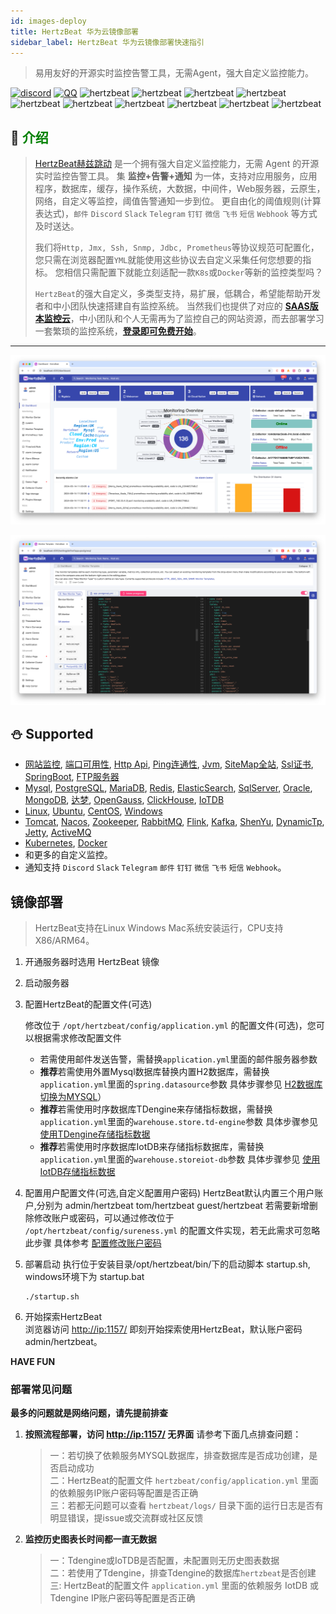 ```yaml
---
id: images-deploy  
title: HertzBeat 华为云镜像部署   
sidebar_label: HertzBeat 华为云镜像部署快速指引
---
```


> 易用友好的开源实时监控告警工具，无需Agent，强大自定义监控能力。

[![discord](https://img.shields.io/badge/chat-on%20discord-brightgreen)](https://discord.gg/Fb6M73htGr)
[![QQ](https://img.shields.io/badge/qq-630061200-orange)](https://qm.qq.com/q/FltGGGIX2m)
![hertzbeat](https://cdn.jsdelivr.net/gh/apache/hertzbeat@gh-pages/img/badge/web-monitor.svg)
![hertzbeat](https://cdn.jsdelivr.net/gh/apache/hertzbeat@gh-pages/img/badge/ping-connect.svg)
![hertzbeat](https://cdn.jsdelivr.net/gh/apache/hertzbeat@gh-pages/img/badge/port-available.svg)
![hertzbeat](https://cdn.jsdelivr.net/gh/apache/hertzbeat@gh-pages/img/badge/database-monitor.svg)
![hertzbeat](https://cdn.jsdelivr.net/gh/apache/hertzbeat@gh-pages/img/badge/os-monitor.svg)
![hertzbeat](https://img.shields.io/badge/monitor-cloud%20native-brightgreen)
![hertzbeat](https://img.shields.io/badge/monitor-middleware-blueviolet)
![hertzbeat](https://img.shields.io/badge/monitor-network-red)
![hertzbeat](https://cdn.jsdelivr.net/gh/apache/hertzbeat@gh-pages/img/badge/custom-monitor.svg)
![hertzbeat](https://cdn.jsdelivr.net/gh/apache/hertzbeat@gh-pages/img/badge/alert.svg)

## 🎡 <font color="green">介绍</font>

> [HertzBeat赫兹跳动](https://github.com/apache/hertzbeat) 是一个拥有强大自定义监控能力，无需 Agent 的开源实时监控告警工具。
> 集 **监控+告警+通知** 为一体，支持对应用服务，应用程序，数据库，缓存，操作系统，大数据，中间件，Web服务器，云原生，网络，自定义等监控，阈值告警通知一步到位。
> 更自由化的阈值规则(计算表达式)，`邮件` `Discord` `Slack` `Telegram` `钉钉` `微信` `飞书` `短信` `Webhook` 等方式及时送达。
>
> 我们将`Http, Jmx, Ssh, Snmp, Jdbc, Prometheus`等协议规范可配置化，您只需在浏览器配置`YML`就能使用这些协议去自定义采集任何您想要的指标。
> 您相信只需配置下就能立刻适配一款`K8s`或`Docker`等新的监控类型吗？
>
> `HertzBeat`的强大自定义，多类型支持，易扩展，低耦合，希望能帮助开发者和中小团队快速搭建自有监控系统。
> 当然我们也提供了对应的 **[SAAS版本监控云](https://console.tancloud.cn)**，中小团队和个人无需再为了监控自己的网站资源，而去部署学习一套繁琐的监控系统，**[登录即可免费开始](https://console.tancloud.cn)**。

----

![hertzbeat](/img/home/1.png)

![hertzbeat](/img/home/9.png)

## ⛄ Supported

- [网站监控](https://github.com/apache/hertzbeat/tree/master/manager/src/main/resources/define/app-website.yml), [端口可用性](https://github.com/apache/hertzbeat/tree/master/manager/src/main/resources/define/app-port.yml),
  [Http Api](https://github.com/apache/hertzbeat/tree/master/manager/src/main/resources/define/app-api.yml), [Ping连通性](https://github.com/apache/hertzbeat/tree/master/manager/src/main/resources/define/app-ping.yml),
  [Jvm](https://github.com/apache/hertzbeat/tree/master/manager/src/main/resources/define/app-jvm.yml), [SiteMap全站](https://github.com/apache/hertzbeat/tree/master/manager/src/main/resources/define/app-fullsite.yml),
  [Ssl证书](https://github.com/apache/hertzbeat/tree/master/manager/src/main/resources/define/app-ssl_cert.yml), [SpringBoot](https://github.com/apache/hertzbeat/tree/master/manager/src/main/resources/define/app-springboot2.yml),
  [FTP服务器](https://github.com/apache/hertzbeat/tree/master/manager/src/main/resources/define/app-ftp.yml)
- [Mysql](https://github.com/apache/hertzbeat/tree/master/manager/src/main/resources/define/app-mysql.yml), [PostgreSQL](https://github.com/apache/hertzbeat/tree/master/manager/src/main/resources/define/app-postgresql.yml),
  [MariaDB](https://github.com/apache/hertzbeat/tree/master/manager/src/main/resources/define/app-mariadb.yml), [Redis](https://github.com/apache/hertzbeat/tree/master/manager/src/main/resources/define/app-redis.yml),
  [ElasticSearch](https://github.com/apache/hertzbeat/tree/master/manager/src/main/resources/define/app-elasticsearch.yml), [SqlServer](https://github.com/apache/hertzbeat/tree/master/manager/src/main/resources/define/app-sqlserver.yml),
  [Oracle](https://github.com/apache/hertzbeat/tree/master/manager/src/main/resources/define/app-oracle.yml), [MongoDB](https://github.com/apache/hertzbeat/tree/master/manager/src/main/resources/define/app-mongodb.yml),
  [达梦](https://github.com/apache/hertzbeat/tree/master/manager/src/main/resources/define/app-dm.yml), [OpenGauss](https://github.com/apache/hertzbeat/tree/master/manager/src/main/resources/define/app-opengauss.yml),
  [ClickHouse](https://github.com/apache/hertzbeat/tree/master/manager/src/main/resources/define/app-clickhouse.yml), [IoTDB](https://github.com/apache/hertzbeat/tree/master/manager/src/main/resources/define/app-iotdb.yml)
- [Linux](https://github.com/apache/hertzbeat/tree/master/manager/src/main/resources/define/app-linux.yml), [Ubuntu](https://github.com/apache/hertzbeat/tree/master/manager/src/main/resources/define/app-ubuntu.yml),
  [CentOS](https://github.com/apache/hertzbeat/tree/master/manager/src/main/resources/define/app-centos.yml), [Windows](https://github.com/apache/hertzbeat/tree/master/manager/src/main/resources/define/app-windows.yml)
- [Tomcat](https://github.com/apache/hertzbeat/tree/master/manager/src/main/resources/define/app-tomcat.yml), [Nacos](https://github.com/apache/hertzbeat/tree/master/manager/src/main/resources/define/app-nacos.yml),
  [Zookeeper](https://github.com/apache/hertzbeat/tree/master/manager/src/main/resources/define/app-zookeeper.yml), [RabbitMQ](https://github.com/apache/hertzbeat/tree/master/manager/src/main/resources/define/app-rabbitmq.yml),
  [Flink](https://github.com/apache/hertzbeat/tree/master/manager/src/main/resources/define/app-flink.yml), [Kafka](https://github.com/apache/hertzbeat/tree/master/manager/src/main/resources/define/app-kafka.yml),
  [ShenYu](https://github.com/apache/hertzbeat/tree/master/manager/src/main/resources/define/app-shenyu.yml), [DynamicTp](https://github.com/apache/hertzbeat/tree/master/manager/src/main/resources/define/app-dynamic_tp.yml),
  [Jetty](https://github.com/apache/hertzbeat/tree/master/manager/src/main/resources/define/app-jetty.yml), [ActiveMQ](https://github.com/apache/hertzbeat/tree/master/manager/src/main/resources/define/app-activemq.yml)
- [Kubernetes](https://github.com/apache/hertzbeat/tree/master/manager/src/main/resources/define/app-kubernetes.yml), [Docker](https://github.com/apache/hertzbeat/tree/master/manager/src/main/resources/define/app-docker.yml)
- 和更多的自定义监控。
- 通知支持 `Discord` `Slack` `Telegram` `邮件` `钉钉` `微信` `飞书` `短信` `Webhook`。

## 镜像部署

> HertzBeat支持在Linux Windows Mac系统安装运行，CPU支持X86/ARM64。

1. 开通服务器时选用 HertzBeat 镜像
2. 启动服务器
3. 配置HertzBeat的配置文件(可选)

   修改位于 `/opt/hertzbeat/config/application.yml` 的配置文件(可选)，您可以根据需求修改配置文件
   - 若需使用邮件发送告警，需替换`application.yml`里面的邮件服务器参数
   - **推荐**若需使用外置Mysql数据库替换内置H2数据库，需替换`application.yml`里面的`spring.datasource`参数 具体步骤参见 [H2数据库切换为MYSQL](../start/mysql-change)）
   - **推荐**若需使用时序数据库TDengine来存储指标数据，需替换`application.yml`里面的`warehouse.store.td-engine`参数 具体步骤参见 [使用TDengine存储指标数据](../start/tdengine-init)
   - **推荐**若需使用时序数据库IotDB来存储指标数据库，需替换`application.yml`里面的`warehouse.storeiot-db`参数 具体步骤参见 [使用IotDB存储指标数据](../start/iotdb-init)

4. 配置用户配置文件(可选,自定义配置用户密码)
   HertzBeat默认内置三个用户账户,分别为 admin/hertzbeat tom/hertzbeat guest/hertzbeat
   若需要新增删除修改账户或密码，可以通过修改位于 `/opt/hertzbeat/config/sureness.yml` 的配置文件实现，若无此需求可忽略此步骤
   具体参考 [配置修改账户密码](../start/account-modify)

5. 部署启动
   执行位于安装目录/opt/hertzbeat/bin/下的启动脚本 startup.sh, windows环境下为 startup.bat

   ```
   ./startup.sh 
   ```

6. 开始探索HertzBeat  
   浏览器访问 <http://ip:1157/> 即刻开始探索使用HertzBeat，默认账户密码 admin/hertzbeat。

**HAVE FUN**

### 部署常见问题

**最多的问题就是网络问题，请先提前排查**

1. **按照流程部署，访问 <http://ip:1157/> 无界面**
   请参考下面几点排查问题：

   > 一：若切换了依赖服务MYSQL数据库，排查数据库是否成功创建，是否启动成功  
   > 二：HertzBeat的配置文件 `hertzbeat/config/application.yml` 里面的依赖服务IP账户密码等配置是否正确  
   > 三：若都无问题可以查看 `hertzbeat/logs/` 目录下面的运行日志是否有明显错误，提issue或交流群或社区反馈

2. **监控历史图表长时间都一直无数据**

   > 一：Tdengine或IoTDB是否配置，未配置则无历史图表数据  
   > 二：若使用了Tdengine，排查Tdengine的数据库`hertzbeat`是否创建  
   > 三: HertzBeat的配置文件 `application.yml` 里面的依赖服务 IotDB 或 Tdengine IP账户密码等配置是否正确
